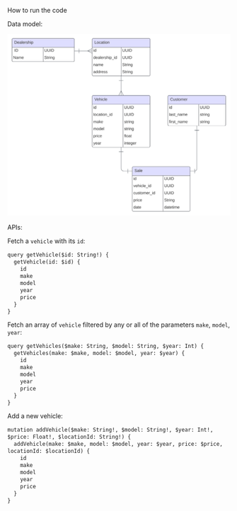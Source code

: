 How to run the code

Data model:

![alt text](Dealership.svg)

APIs:

Fetch a `vehicle` with its `id`:

```
query getVehicle($id: String!) {
  getVehicle(id: $id) {
    id
    make
    model
    year
    price
  }
}
```

Fetch an array of `vehicle` filtered by any or all of the parameters `make`, `model`, `year`:

```
query getVehicles($make: String, $model: String, $year: Int) {
  getVehicles(make: $make, model: $model, year: $year) {
    id
    make
    model
    year
    price
  }
}
```

Add a new vehicle:

```
mutation addVehicle($make: String!, $model: String!, $year: Int!, $price: Float!, $locationId: String!) {
  addVehicle(make: $make, model: $model, year: $year, price: $price, locationId: $locationId) {
    id
    make
    model
    year
    price
  }
}
```